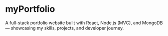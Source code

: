 # myPortfolio
A full-stack portfolio website built with React, Node.js (MVC), and MongoDB — showcasing my skills, projects, and developer journey.
